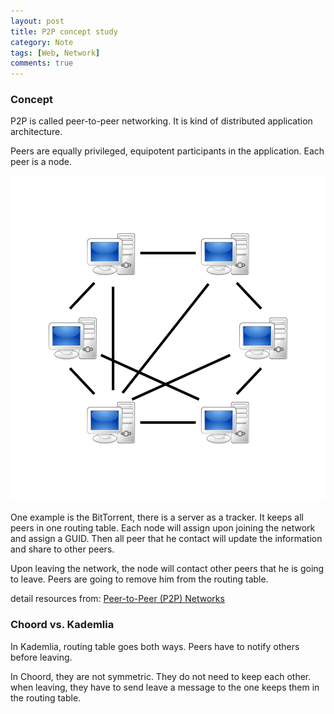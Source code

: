 ```yaml
---
layout: post
title: P2P concept study
category: Note
tags: [Web, Network]
comments: true
---
```

### Concept
P2P is called peer-to-peer networking. It is kind of distributed application architecture.

Peers are equally privileged, equipotent participants in the application. Each peer is a node.

![peer-to-peer (P2P) network](/public/image/2018-12-18/1024px-P2P-network.svg.png)

One example is the BitTorrent, there is a server as a tracker. It keeps all peers in one routing table. Each node will assign upon joining the network and assign a GUID. Then all peer that he contact will update the information and share to other peers.

Upon leaving the network, the node will contact other peers that he is going to leave. Peers are going to remove him from the routing table.

detail resources from: [Peer-to-Peer (P2P) Networks](http://tutorials.jenkov.com/p2p/index.html)

### Choord vs. Kademlia
In Kademlia, routing table goes both ways. Peers have to notify others before leaving.

In Choord, they are not symmetric. They do not need to keep each other. when leaving, they have to send leave a message to the one keeps them in the routing table.